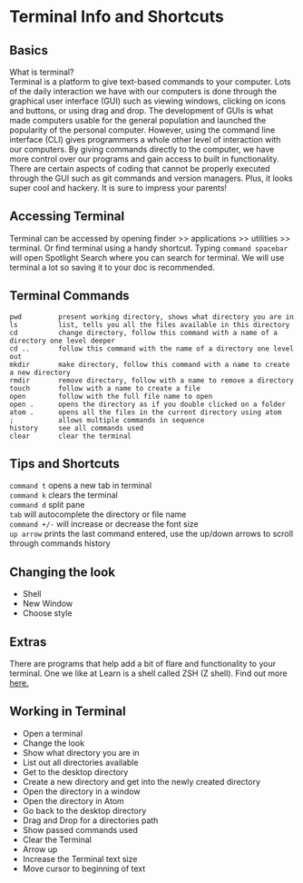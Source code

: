 # Terminal Info and Shortcuts

## Basics
What is terminal? <br />
Terminal is a platform to give text-based commands to your computer. Lots of the daily interaction we have with our computers is done through the graphical user interface (GUI) such as viewing windows, clicking on icons and buttons, or using drag and drop. The development of GUIs is what made computers usable for the general population and launched the popularity of the personal computer. However, using the command line interface (CLI) gives programmers a whole other level of interaction with our computers. By giving commands directly to the computer, we have more control over our programs and gain access to built in functionality. There are certain aspects of coding that cannot be properly executed through the GUI such as git commands and version managers. Plus, it looks super cool and hackery. It is sure to impress your parents!

## Accessing Terminal
Terminal can be accessed by opening finder >> applications >> utilities >> terminal. Or find terminal using a handy shortcut. Typing `command spacebar` will open Spotlight Search where you can search for terminal. We will use terminal a lot so saving it to your doc is recommended.


## Terminal Commands
```
pwd         present working directory, shows what directory you are in
ls          list, tells you all the files available in this directory
cd          change directory, follow this command with a name of a directory one level deeper
cd ..       follow this command with the name of a directory one level out
mkdir       make directory, follow this command with a name to create a new directory
rmdir       remove directory, follow with a name to remove a directory
touch       follow with a name to create a file
open        follow with the full file name to open
open .      opens the directory as if you double clicked on a folder
atom .      opens all the files in the current directory using atom
;           allows multiple commands in sequence
history     see all commands used
clear       clear the terminal
```

## Tips and Shortcuts
`command t` opens a new tab in terminal <br />
`command k` clears the terminal <br />
`command d` split pane <br />
`tab` will autocomplete the directory or file name <br />
`command +/-` will increase or decrease the font size <br />
`up arrow` prints the last command entered, use the up/down arrows to scroll through commands history <br />

## Changing the look

* Shell
* New Window
* Choose style

## Extras
There are programs that help add a bit of flare and functionality to your terminal. One we like at Learn is a shell called ZSH (Z shell). Find out more <a href="https://github.com/robbyrussell/oh-my-zsh/wiki/Installing-ZSH" target="_blank">here.</a>


## Working in Terminal

* Open a terminal
* Change the look
* Show what directory you are in
* List out all directories available
* Get to the desktop directory
* Create a new directory and get into the newly created directory
* Open the directory in a window
* Open the directory in Atom
* Go back to the desktop directory
* Drag and Drop for a directories path
* Show passed commands used
* Clear the Terminal
* Arrow up
* Increase the Terminal text size
* Move cursor to beginning of text

